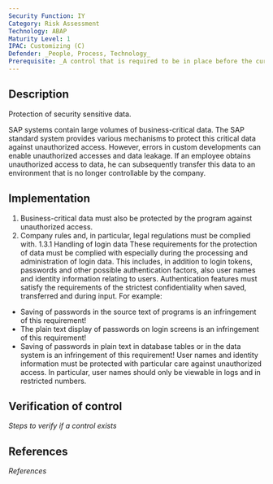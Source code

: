 ```yaml
---
Security Function: IY
Category: Risk Assessment
Technology: ABAP
Maturity Level: 1
IPAC: Customizing (C)
Defender: _People, Process, Technology_
Prerequisite: _A control that is required to be in place before the current one_
---
```


## Description

Protection of security sensitive data.

SAP systems contain large volumes of business-critical data. The SAP standard system provides various mechanisms to protect this critical data against unauthorized access.
However, errors in custom developments can enable unauthorized accesses and data leakage. If an employee obtains unauthorized access to data, he can subsequently transfer this data to an environment that is no longer controllable by the company.


## Implementation

1.	Business-critical data must also be protected by the program against unauthorized access.
2.	Company rules and, in particular, legal regulations must be complied with.
1.3.1	Handling of login data
These requirements for the protection of data must be complied with especially during the processing and administration of login data. This includes, in addition to login tokens, passwords and other possible authentication factors, also user names and identity information relating to users. Authentication features must satisfy the requirements of the strictest confidentiality when saved, transferred and during input. For example:
- Saving of passwords in the source text of programs is an infringement of this requirement!
- The plain text display of passwords on login screens is an infringement of this requirement!
- Saving of passwords in plain text in database tables or in the data system is an infringement of this requirement!
User names and identity information must be protected with particular care against unauthorized access. In particular, user names should only be viewable in logs and in restricted numbers.

## Verification of control

_Steps to verify if a control exists_

## References

_References_
